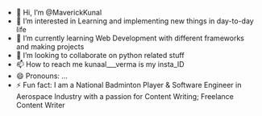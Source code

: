 - 👋 Hi, I’m @MaverickKunal
- 👀 I’m interested in Learning and implementing new things in day-to-day life
- 🌱 I’m currently learning Web Development with different frameworks and making projects
- 💞️ I’m looking to collaborate on python related stuff
- 📫 How to reach me kunaal___verma is my insta_ID
- 😄 Pronouns: ...
- ⚡ Fun fact: I am a National Badminton Player & Software Engineer in Aerospace Industry with a passion for Content Writing; Freelance Content Writer

<!---
MaverickKunal/MaverickKunal is a ✨ special ✨ repository because its `README.md` (this file) appears on your GitHub profile.
You can click the Preview link to take a look at your changes.
--->
